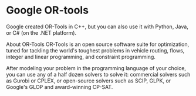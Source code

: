 
# Google OR-tools

Google created OR-Tools in C++, but you can also use it with Python, Java, or C# (on the .NET platform).

About OR-Tools
OR-Tools is an open source software suite for optimization, tuned for tackling the world's toughest problems in vehicle routing, flows, integer and linear programming, and constraint programming.

After modeling your problem in the programming language of your choice, you can use any of a half dozen solvers to solve it: commercial solvers such as Gurobi or CPLEX, or open-source solvers such as SCIP, GLPK, or Google's GLOP and award-winning CP-SAT.


